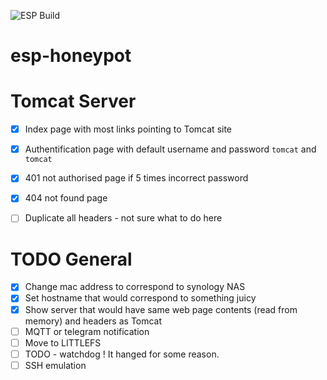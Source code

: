 ![ESP Build](https://github.com/shafr/esp-honeypot/workflows/ESP%20Build/badge.svg)

# esp-honeypot

# Tomcat Server

- [x] Index page with most links pointing to Tomcat site
- [x] Authentification page with default username and password `tomcat` and `tomcat`
- [x] 401 not authorised page if 5 times incorrect password
- [x] 404 not found page
- [ ] Duplicate all headers - not sure what to do here



# TODO General

- [X] Change mac address to correspond to synology NAS
- [X] Set hostname that would correspond to something juicy
- [X] Show server that would have same web page contents (read from memory) and headers as Tomcat 
- [ ] MQTT or telegram notification
- [ ] Move to LITTLEFS
- [ ] TODO - watchdog ! It hanged for some reason.
- [ ] SSH emulation